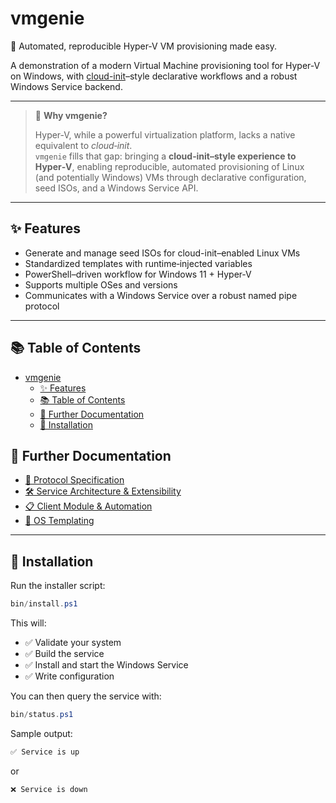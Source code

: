 # vmgenie

🧞 Automated, reproducible Hyper‑V VM provisioning made easy.

A demonstration of a modern Virtual Machine provisioning tool for Hyper‑V on Windows, with [cloud-init](https://cloud-init.io)–style declarative workflows and a robust Windows Service backend.

---

> 📝 **Why vmgenie?**
>
> Hyper‑V, while a powerful virtualization platform, lacks a native equivalent to *cloud‑init*.  
> `vmgenie` fills that gap: bringing a **cloud‑init–style experience to Hyper‑V**, enabling reproducible, automated provisioning of Linux (and potentially Windows) VMs through declarative configuration, seed ISOs, and a Windows Service API.

---

## ✨ Features

- Generate and manage seed ISOs for cloud-init–enabled Linux VMs
- Standardized templates with runtime‑injected variables
- PowerShell–driven workflow for Windows 11 + Hyper‑V
- Supports multiple OSes and versions
- Communicates with a Windows Service over a robust named pipe protocol

---

## 📚 Table of Contents

- [vmgenie](#vmgenie)
  - [✨ Features](#-features)
  - [📚 Table of Contents](#-table-of-contents)
  - [📖 Further Documentation](#-further-documentation)
  - [🧰 Installation](#-installation)
  
## 📖 Further Documentation

- [📡 Protocol Specification](doc/protocol.md)
- [🛠  Service Architecture & Extensibility](doc/service.md)
- [📋 Client Module & Automation](doc/client.md)
- [🧩 OS Templating](doc/template.md)

---

## 🧰 Installation

Run the installer script:

```powershell
bin/install.ps1
````

This will:

- ✅ Validate your system
- ✅ Build the service
- ✅ Install and start the Windows Service
- ✅ Write configuration

You can then query the service with:

```powershell
bin/status.ps1
```

Sample output:

```powershell
✅ Service is up
```

or

```powershell
❌ Service is down
```
